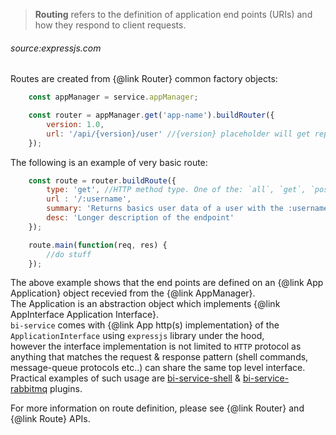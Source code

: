 
> **Routing** refers to the definition of application end points (URIs) and how they respond to client requests.
###### *source:expressjs.com*

Routes are created from {@link Router} common factory objects:  

```javascript
    const appManager = service.appManager;

    const router = appManager.get('app-name').buildRouter({
        version: 1.0,
        url: '/api/{version}/user' //{version} placeholder will get replaced by the actual router version
    });
```

The following is an example of very basic route:  

```javascript
    const route = router.buildRoute({
        type: 'get', //HTTP method type. One of the: `all`, `get`, `post`, `put`, `head`, `connect`, `options`, `delete`
        url : '/:username',
        summary: 'Returns basics user data of a user with the :username',
        desc: 'Longer description of the endpoint'
    });

    route.main(function(req, res) {
        //do stuff
    });
```

The above example shows that the end points are defined on an {@link App Application} object recevied from the {@link AppManager}.  
The Application is an abstraction object which implements {@link AppInterface Application Interface}.  
`bi-service` comes with {@link App http(s) implementation} of the `ApplicationInterface` using `expressjs` library under the hood,  
however the interface implementation is not limited to `HTTP` protocol as anything that matches the request & response pattern (shell commands, message-queue protocols etc..) can share the same top level interface.  
Practical examples of such usage are [bi-service-shell](https://github.com/BohemiaInteractive/bi-service-shell) & [bi-service-rabbitmq](https://github.com/BohemiaInteractive/bi-service-rabbitmq) plugins.

For more information on route definition, please see {@link Router} and {@link Route} APIs.
